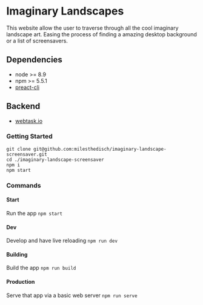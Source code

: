 # Imaginary Landscapes
This website allow the user to traverse through all the cool imaginary landscape art. Easing the process of finding a amazing desktop background or a list of screensavers.

## Dependencies

- node >= 8.9
- npm >= 5.5.1
- [preact-cli](https://github.com/developit/preact-cli)

## Backend

- [webtask.io](webtask.io)

### Getting Started

```
git clone git@github.com:milesthedisch/imaginary-landscape-screensaver.git
cd ./imaginary-landscape-screensaver
npm i
npm start
```

### Commands

#### Start
Run the app `npm start`

#### Dev
Develop and have live reloading `npm run dev`

#### Building 
Build the app `npm run build`

#### Production
Serve that app via a basic web server `npm run serve`
